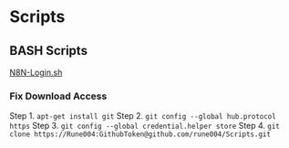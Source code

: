 # Scripts

## BASH Scripts

[N8N-Login.sh](https://github.com/rune004/scripts/blob/main/BASH-Script/N8N-Login.sh)



### Fix Download Access
Step 1. `apt-get install git`
Step 2. `git config --global hub.protocol https`
Step 3. `git config --global credential.helper store`
Step 4. `git clone https://Rune004:GithubToken@github.com/rune004/Scripts.git`